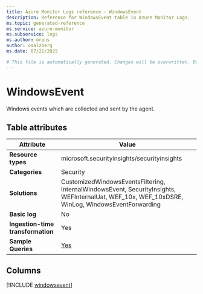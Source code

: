 ```yaml
---
title: Azure Monitor Logs reference - WindowsEvent
description: Reference for WindowsEvent table in Azure Monitor Logs.
ms.topic: generated-reference
ms.service: azure-monitor
ms.subservice: logs
ms.author: orens
author: osalzberg
ms.date: 07/21/2025

# This file is automatically generated. Changes will be overwritten. Do not change this file directly.
---
```


# WindowsEvent

Windows events which are collected and sent by the agent.


## Table attributes

|Attribute|Value|
|---|---|
|**Resource types**|microsoft.securityinsights/securityinsights|
|**Categories**|Security|
|**Solutions**| CustomizedWindowsEventsFiltering, InternalWindowsEvent, SecurityInsights, WEFInternalUat, WEF_10x, WEF_10xDSRE, WinLog, WindowsEventForwarding|
|**Basic log**|No|
|**Ingestion-time transformation**|Yes|
|**Sample Queries**|[Yes](/azure/azure-monitor/reference/queries/windowsevent)|



## Columns
  
[!INCLUDE [windowsevent](~/reusable-content/ce-skilling/azure/includes/azure-monitor/reference/tables/windowsevent-include.md)]
